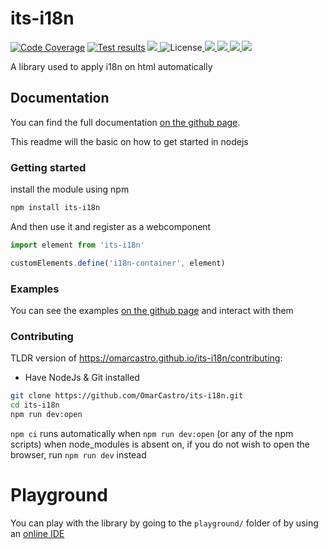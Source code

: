 # its-i18n

[![Code Coverage](https://omarcastro.github.io/its-i18n/reports/coverage/unit/coverage-badge-a11y.svg "Code Coverage")](https://omarcastro.github.io/its-i18n/reports/coverage/unit) [![Test results](https://omarcastro.github.io/its-i18n/reports/test-results/test-results-badge-a11y.svg "Test results")](https://omarcastro.github.io/its-i18n/reports/playwright-report) <a href="https://codeclimate.com/github/OmarCastro/its-i18n" aria-label="view code climate" title="view code climate"><picture>
    <source srcset="https://img.shields.io/codeclimate/maintainability/OmarCastro/its-i18n?style=for-the-badge&logo=codeclimate&logoColor=%23ccc&color=%23070" media="(prefers-color-scheme: dark)"> 
    <img src="https://img.shields.io/codeclimate/maintainability/OmarCastro/its-i18n?style=for-the-badge&logo=codeclimate&logoColor=%23333&labelColor=%23ccc&color=%2390e59a">
</picture></a> ![License](https://omarcastro.github.io/its-i18n/reports/license-badge-a11y.svg "License")<a href="https://www.npmjs.com/package/its-i18n" aria-label="go to NPM package" title="go to NPM package"><picture>
    <source srcset="https://img.shields.io/npm/v/its-i18n?style=for-the-badge&logo=npm&logoColor=%23ccc&color=%2306A" media="(prefers-color-scheme: dark)"> 
    <img src="https://img.shields.io/npm/v/its-i18n?style=for-the-badge&logo=npm&logoColor=%23333&labelColor=%23ccc&color=%23007ec6">
</picture></a><a href="https://github.com/OmarCastro/its-i18n/releases/latest" aria-label="go to release page" title="go to release page"><picture>
    <source srcset="https://img.shields.io/github/v/release/OmarCastro/its-i18n?style=for-the-badge&logo=github&logoColor=%23ccc&color=%2306A" media="(prefers-color-scheme: dark)"> 
    <img src="https://img.shields.io/github/v/release/OmarCastro/its-i18n?style=for-the-badge&logo=github&logoColor=%23333&labelColor=%23ccc">
</picture></a><a href="https://github.com/OmarCastro/its-i18n" aria-label="go to Github" title="go to Github"><picture>
    <source srcset="https://img.shields.io/github/stars/OmarCastro/its-i18n?style=for-the-badge&logo=github&logoColor=%23ccc&color=%2306A" media="(prefers-color-scheme: dark)"> 
    <img src="https://img.shields.io/github/stars/OmarCastro/its-i18n?style=for-the-badge&logo=github&logoColor=%23333&labelColor=%23ccc">
</picture></a><a href="https://github.com/OmarCastro/its-i18n" aria-label="go to Github" title="go to Github"><picture>
    <source srcset="https://img.shields.io/github/forks/OmarCastro/its-i18n?style=for-the-badge&logo=github&logoColor=%23ccc&color=%2306A" media="(prefers-color-scheme: dark)"> 
    <img src="https://img.shields.io/github/forks/OmarCastro/its-i18n?style=for-the-badge&logo=github&logoColor=%23333&labelColor=%23ccc">
</picture></a>

A library used to apply i18n on html automatically


## Documentation

You can find the full documentation [on the github page](https://omarcastro.github.io/its-i18n/).  

This readme will the basic on how to get started in nodejs

### Getting started

install the module using npm

```bash
npm install its-i18n
```

And then use it and register as a webcomponent

```javascript
import element from 'its-i18n'

customElements.define('i18n-container', element)
```

### Examples

You can see the examples [on the github page](https://omarcastro.github.io/its-i18n/#examples) and interact with them

### Contributing

TLDR version of https://omarcastro.github.io/its-i18n/contributing:

- Have NodeJs & Git installed

```bash
git clone https://github.com/OmarCastro/its-i18n.git
cd its-i18n
npm run dev:open
```

`npm ci` runs automatically when `npm run dev:open` (or any of the npm scripts) when node_modules is absent on, if you do not wish to open the browser, run `npm run dev` instead

# Playground

You can play with the library by going to the `playground/` folder of by using an [online IDE](https://stackblitz.com/github/OmarCastro/its-i18n/tree/main/playground?file=index.html)
